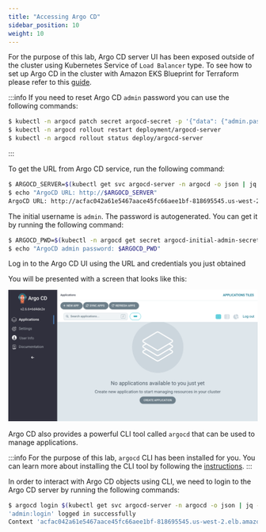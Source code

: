 ```yaml
---
title: "Accessing Argo CD"
sidebar_position: 10
weight: 10
---
```


For the purpose of this lab, Argo CD server UI has been exposed outside of the cluster using Kubernetes Service of `Load Balancer` type. To see how to set up Argo CD in the cluster with Amazon EKS Blueprint for Terraform please refer to this [guide](https://aws-ia.github.io/terraform-aws-eks-blueprints/).

:::info
If you need to reset Argo CD `admin` password you can use the following commands:

```bash
$ kubectl -n argocd patch secret argocd-secret -p '{"data": {"admin.password": null, "admin.passwordMtime": null}}'
$ kubectl -n argocd rollout restart deployment/argocd-server
$ kubectl -n argocd rollout status deploy/argocd-server
```

:::

To get the URL from Argo CD service, run the following command:

```bash
$ ARGOCD_SERVER=$(kubectl get svc argocd-server -n argocd -o json | jq --raw-output '.status.loadBalancer.ingress[0].hostname')
$ echo "ArgoCD URL: http://$ARGOCD_SERVER"
ArgoCD URL: http://acfac042a61e5467aace45fc66aee1bf-818695545.us-west-2.elb.amazonaws.com
```

The initial username is `admin`. The password is autogenerated. You can get it by running the following command:

```bash
$ ARGOCD_PWD=$(kubectl -n argocd get secret argocd-initial-admin-secret -o jsonpath="{.data.password}" | base64 -d)
$ echo "ArgoCD admin password: $ARGOCD_PWD"
```

Log in to the Argo CD UI using the URL and credentials you just obtained

You will be presented with a screen that looks like this:

![argocd-ui](assets/argocd-ui.png)

Argo CD also provides a powerful CLI tool called `argocd` that can be used to manage applications.

:::info
For the purpose of this lab, `argocd` CLI has been installed for you. You can learn more about installing the CLI tool by following the [instructions](https://argoproj.github.io/argo-cd/cli_installation/).
:::

In order to interact with Argo CD objects using CLI, we need to login to the Argo CD server by running the following commands:

```bash
$ argocd login $(kubectl get svc argocd-server -n argocd -o json | jq --raw-output '.status.loadBalancer.ingress[0].hostname') --username admin --password $(kubectl -n argocd get secret argocd-initial-admin-secret -o jsonpath="{.data.password}" | base64 -d) --insecure
'admin:login' logged in successfully
Context 'acfac042a61e5467aace45fc66aee1bf-818695545.us-west-2.elb.amazonaws.com' updated
```
